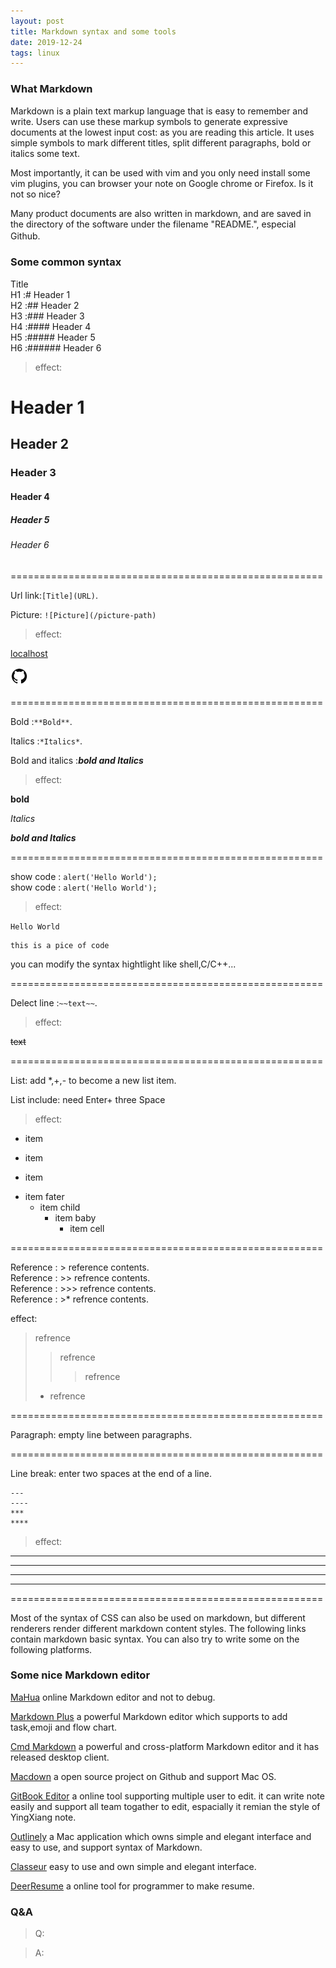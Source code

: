 ```yaml
---
layout: post
title: Markdown syntax and some tools
date: 2019-12-24
tags: linux    
---
```



### What Markdown

Markdown is a plain text markup language that is easy to remember and write. Users can use these markup symbols to generate expressive documents at the lowest input cost: as you are reading this article. It uses simple symbols to mark different titles, split different paragraphs, bold or italics some text.

Most importantly, it can be used with vim and you only need install some vim plugins, you can browser your note on Google chrome or Firefox.  Is it not so nice?

Many product documents are also written in markdown, and are saved in the directory of the software under the filename "README.", especial Github.
　　
### Some common syntax

Title            
H1 :# Header 1            
H2 :## Header 2           
H3 :### Header 3           
H4 :#### Header 4           
H5 :##### Header 5            
H6 :###### Header 6      

>effect:

# Header 1       
## Header 2      
### Header 3     
#### Header 4    
##### Header 5   
###### Header 6  

======================================================

Url link:`[Title](URL)`.

Picture: `![Picture](/picture-path)`

>effect:

[localhost](localhost)

![](/images/posts/markdown/test.png)

======================================================

Bold :`**Bold**`.

Italics :`*Italics*`.         

Bold and italics :***bold and Italics***

>effect:

**bold**

*Italics*

***bold and Italics***

======================================================

show code : `alert('Hello World');`        
show code : ```alert('Hello World');```

>effect:

`Hello World`

```shell
this is a pice of code
```     
you can modify the syntax hightlight like shell,C/C++...

======================================================

Delect line :`~~text~~`.          

>effect:

~~text~~

======================================================

List: add *,+,- to become a new list item.

List include: need Enter+ three Space

>effect:

* item
- item
+ item

* item fater
   * item child
        * item baby
            * item cell

======================================================

Reference : > reference contents.               
Reference : >> refrence contents.               
Reference : >>> refrence contents.               
Reference : >* refrence contents.               

effect:

> refrence
>> refrence
>>> refrence
> * refrence

======================================================

Paragraph: empty line between paragraphs.           

======================================================

Line break: enter two spaces at the end of a line.

```
---
----
***
****
```
>effect:

---
----
***
****

======================================================

Most of the syntax of CSS can also be used on markdown, but different renderers render different markdown content styles. The following links contain markdown basic syntax. You can also try to write some on the following platforms.


### Some nice Markdown editor

[MaHua](http://mahua.jser.me/?utm_source=mindstore.io) online Markdown editor and not to debug.

[Markdown Plus](http://mdp.tylingsoft.com/) a powerful Markdown editor which supports to add task,emoji and flow chart.


[Cmd Markdown](https://www.zybuluo.com/cmd/?utm_source=mindstore.io) a powerful and cross-platform Markdown editor and it has released desktop client.

[Macdown](https://github.com/MacDownApp/macdown) a open source project on Github and support Mac OS.

[GitBook Editor](https://www.gitbook.com/editor?utm_source=mindstore.io) a online tool supporting multiple user to edit. it can write note easily and support all team togather to edit, espacially it remian the style of YingXiang note.

[Outlinely](http://www.glamdevelopment.com/outlinely?utm_source=mindstore.io) a Mac application which owns simple and elegant interface and easy to use, and support syntax of Markdown.

[Classeur](http://classeur.io/?utm_source=mindstore.io) easy to use and own simple and elegant interface.

[DeerResume](https://github.com/geekcompany/DeerResume?utm_source=mindstore.io) a online tool for programmer to make resume.                

### Q&A

> Q:

> A:
